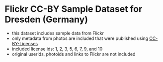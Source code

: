 # Flickr CC-BY Sample Dataset for Dresden (Germany)

* this dataset includes sample data from Flickr
* only metadata from photos are included that were published using [CC-BY-Licenses](https://www.flickr.com/services/api/flickr.photos.licenses.getInfo.html)
* included license ids: 1, 2, 3, 5, 6, 7, 9, and 10
* original userids, photoids and links to Flickr are not included